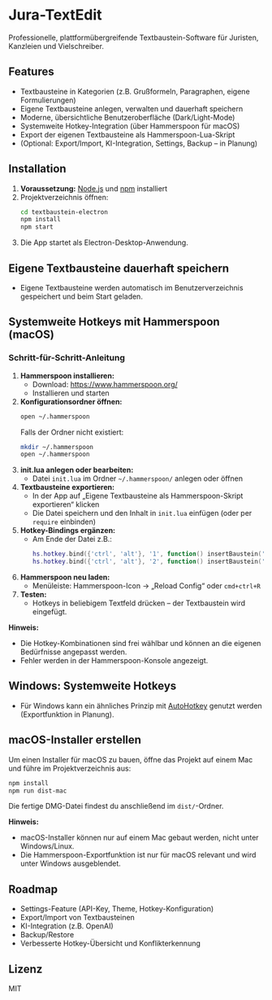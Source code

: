 # Jura-TextEdit

Professionelle, plattformübergreifende Textbaustein-Software für Juristen, Kanzleien und Vielschreiber.

## Features

- Textbausteine in Kategorien (z.B. Grußformeln, Paragraphen, eigene Formulierungen)
- Eigene Textbausteine anlegen, verwalten und dauerhaft speichern
- Moderne, übersichtliche Benutzeroberfläche (Dark/Light-Mode)
- Systemweite Hotkey-Integration (über Hammerspoon für macOS)
- Export der eigenen Textbausteine als Hammerspoon-Lua-Skript
- (Optional: Export/Import, KI-Integration, Settings, Backup – in Planung)

## Installation

1. **Voraussetzung:** [Node.js](https://nodejs.org/) und [npm](https://www.npmjs.com/) installiert
2. Projektverzeichnis öffnen:
   ```bash
   cd textbaustein-electron
   npm install
   npm start
   ```
3. Die App startet als Electron-Desktop-Anwendung.

## Eigene Textbausteine dauerhaft speichern

- Eigene Textbausteine werden automatisch im Benutzerverzeichnis gespeichert und beim Start geladen.

## Systemweite Hotkeys mit Hammerspoon (macOS)

### Schritt-für-Schritt-Anleitung

1. **Hammerspoon installieren:**
   - Download: https://www.hammerspoon.org/
   - Installieren und starten
2. **Konfigurationsordner öffnen:**
   ```bash
   open ~/.hammerspoon
   ```
   Falls der Ordner nicht existiert:
   ```bash
   mkdir ~/.hammerspoon
   open ~/.hammerspoon
   ```
3. **init.lua anlegen oder bearbeiten:**
   - Datei `init.lua` im Ordner `~/.hammerspoon/` anlegen oder öffnen
4. **Textbausteine exportieren:**
   - In der App auf „Eigene Textbausteine als Hammerspoon-Skript exportieren“ klicken
   - Die Datei speichern und den Inhalt in `init.lua` einfügen (oder per `require` einbinden)
5. **Hotkey-Bindings ergänzen:**
   - Am Ende der Datei z.B.:
     ```lua
     hs.hotkey.bind({'ctrl', 'alt'}, '1', function() insertBaustein('grussformel') end)
     hs.hotkey.bind({'ctrl', 'alt'}, '2', function() insertBaustein('herzliche_gruesse') end)
     ```
6. **Hammerspoon neu laden:**
   - Menüleiste: Hammerspoon-Icon → „Reload Config“ oder `cmd+ctrl+R`
7. **Testen:**
   - Hotkeys in beliebigem Textfeld drücken – der Textbaustein wird eingefügt.

**Hinweis:**

- Die Hotkey-Kombinationen sind frei wählbar und können an die eigenen Bedürfnisse angepasst werden.
- Fehler werden in der Hammerspoon-Konsole angezeigt.

## Windows: Systemweite Hotkeys

- Für Windows kann ein ähnliches Prinzip mit [AutoHotkey](https://www.autohotkey.com/) genutzt werden (Exportfunktion in Planung).

## macOS-Installer erstellen

Um einen Installer für macOS zu bauen, öffne das Projekt auf einem Mac und führe im Projektverzeichnis aus:

```bash
npm install
npm run dist-mac
```

Die fertige DMG-Datei findest du anschließend im `dist/`-Ordner.

**Hinweis:**

- macOS-Installer können nur auf einem Mac gebaut werden, nicht unter Windows/Linux.
- Die Hammerspoon-Exportfunktion ist nur für macOS relevant und wird unter Windows ausgeblendet.

## Roadmap

- Settings-Feature (API-Key, Theme, Hotkey-Konfiguration)
- Export/Import von Textbausteinen
- KI-Integration (z.B. OpenAI)
- Backup/Restore
- Verbesserte Hotkey-Übersicht und Konflikterkennung

## Lizenz

MIT
